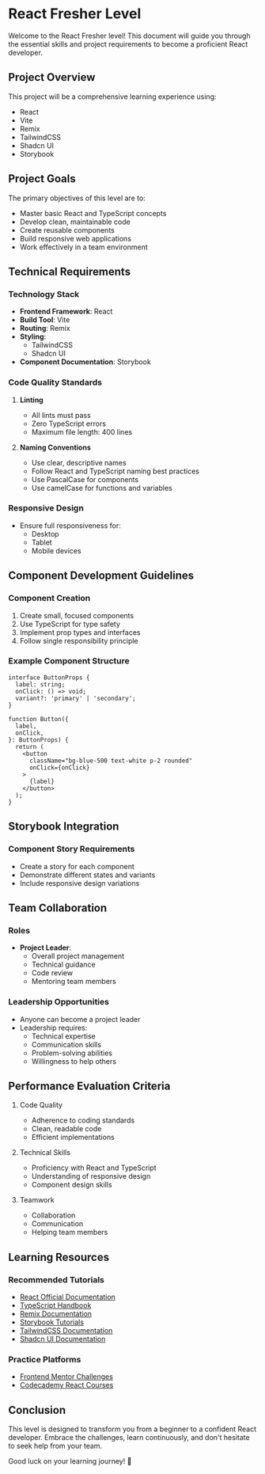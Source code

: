 # React Fresher Level

Welcome to the React Fresher level! This document will guide you through the essential skills and project requirements to become a proficient React developer.

## Project Overview

This project will be a comprehensive learning experience using:
- React
- Vite
- Remix
- TailwindCSS
- Shadcn UI
- Storybook

## Project Goals

The primary objectives of this level are to:
- Master basic React and TypeScript concepts
- Develop clean, maintainable code
- Create reusable components
- Build responsive web applications
- Work effectively in a team environment

## Technical Requirements

### Technology Stack
- **Frontend Framework**: React
- **Build Tool**: Vite
- **Routing**: Remix
- **Styling**: 
  - TailwindCSS
  - Shadcn UI
- **Component Documentation**: Storybook

### Code Quality Standards
1. **Linting**
   - All lints must pass
   - Zero TypeScript errors
   - Maximum file length: 400 lines

2. **Naming Conventions**
   - Use clear, descriptive names
   - Follow React and TypeScript naming best practices
   - Use PascalCase for components
   - Use camelCase for functions and variables

### Responsive Design
- Ensure full responsiveness for:
  - Desktop
  - Tablet
  - Mobile devices

## Component Development Guidelines

### Component Creation
1. Create small, focused components
2. Use TypeScript for type safety
3. Implement prop types and interfaces
4. Follow single responsibility principle

### Example Component Structure
```tsx
interface ButtonProps {
  label: string;
  onClick: () => void;
  variant?: 'primary' | 'secondary';
}

function Button({ 
  label, 
  onClick, 
}: ButtonProps) {
  return (
    <button 
      className="bg-blue-500 text-white p-2 rounded"
      onClick={onClick}
    >
      {label}
    </button>
  );
}
```

## Storybook Integration

### Component Story Requirements
- Create a story for each component
- Demonstrate different states and variants
- Include responsive design variations

## Team Collaboration

### Roles
- **Project Leader**: 
  - Overall project management
  - Technical guidance
  - Code review
  - Mentoring team members

### Leadership Opportunities
- Anyone can become a project leader
- Leadership requires:
  - Technical expertise
  - Communication skills
  - Problem-solving abilities
  - Willingness to help others

## Performance Evaluation Criteria

1. Code Quality
   - Adherence to coding standards
   - Clean, readable code
   - Efficient implementations

2. Technical Skills
   - Proficiency with React and TypeScript
   - Understanding of responsive design
   - Component design skills

3. Teamwork
   - Collaboration
   - Communication
   - Helping team members

## Learning Resources

### Recommended Tutorials
- [React Official Documentation](https://react.dev)
- [TypeScript Handbook](https://www.typescriptlang.org/docs/)
- [Remix Documentation](https://remix.run/docs)
- [Storybook Tutorials](https://storybook.js.org/tutorials/)
- [TailwindCSS Documentation](https://tailwindcss.com/docs)
- [Shadcn UI Documentation](https://ui.shadcn.com/docs)

### Practice Platforms
- [Frontend Mentor Challenges](https://www.frontendmentor.io/)
- [Codecademy React Courses](https://www.codecademy.com/learn/react-101)

## Conclusion

This level is designed to transform you from a beginner to a confident React developer. Embrace the challenges, learn continuously, and don't hesitate to seek help from your team.

Good luck on your learning journey! 🚀
